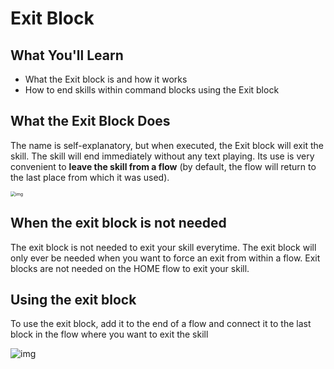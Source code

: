 # Exit Block

## What You'll Learn 

- What the Exit block is and how it works
- How to end skills within command blocks using the Exit block

## What the Exit Block Does

The name is self-explanatory, but when executed, the Exit block will exit the skill. The skill will end immediately without any text playing. Its use is very convenient to **leave the skill from a flow** (by default, the flow will return to the last place from which it was used).

<img src="https://i.imgur.com/ECM6kym.png" alt="img" style="zoom:50%;" />


## When the exit block is not needed

The exit block is not needed to exit your skill everytime. The exit block will only ever be needed when you want to force an exit from within a flow. Exit blocks are not needed on the HOME flow to exit your skill.



## Using the exit block

To use the exit block, add it to the end of a flow and connect it to the last block in the flow where you want to exit the skill

![img](https://i.imgur.com/KHpO49I.png)
